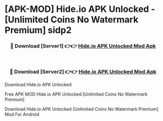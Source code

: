 # [APK-MOD] Hide.io APK Unlocked - [Unlimited Coins No Watermark Premium] sidp2



<div align="center">
<h3>🔴 Download [Server1] 👉👉 <a href="https://momento.my/?title=Hide.io_APK_Unlocked">Hide.io APK Unlocked Mod Apk</a></h3><br>

<h3>🔴 Download [Server2] 👉👉 <a href="https://momento.my/?title=Hide.io_APK_Unlocked">Hide.io APK Unlocked Mod Apk</a></h3>
</div>



Download Hide.io APK Unlocked 

Free APK MOD Hide.io APK Unlocked [Unlimited Coins No Watermark Premium]

Download Hide.io APK Unlocked [Unlimited Coins No Watermark Premium] Mod For Android
